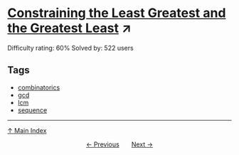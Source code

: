 # [Constraining the Least Greatest and the Greatest Least](https://projecteuler.net/problem=350) ↗️

Difficulty rating: 60%
Solved by: 522 users
## Tags

- [combinatorics](../tags/combinatorics.md)
- [gcd](../tags/gcd.md)
- [lcm](../tags/lcm.md)
- [sequence](../tags/sequence.md)



---

[↑ Main Index](../README.md)


<div align=center><a href='349.md'>← Previous</a> &nbsp;&nbsp; &nbsp;&nbsp;  <a href='351.md'>Next →</a></div>
